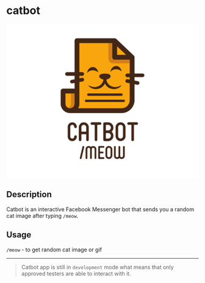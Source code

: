 # catbot

![icon](assets/FullColor_TransparentBg_1280x1024_72dpi.png)

## Description

Catbot is an interactive Facebook Messenger bot that sends you a random cat image after typing `/meow`.

## Usage

`/meow` - to get random cat image or gif

---

> Catbot app is still in `development` mode what means that only approved testers are able to interact with it.